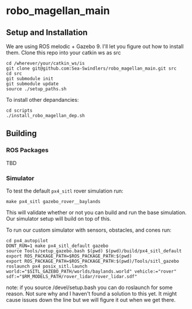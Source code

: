 # robo_magellan_main
## Setup and Installation
We are using ROS melodic + Gazebo 9. I'll let you figure out how to install them.
Clone this repo into your catkin ws as src
```
cd /wherever/your/catkin_ws/is
git clone git@github.com:Sea-Swindlers/robo_magellan_main.git src
cd src
git submodule init
git submodule update
source ./setup_paths.sh
```
To install other depandancies:
```
cd scripts
./install_robo_magellan_dep.sh
```
## Building
### ROS Packages
TBD
### Simulator
To test the default `px4_sitl` rover simulation run:
```
make px4_sitl gazebo_rover__baylands
```
This will validate whether or not you can build and run the base simulation. Our simulator setup will build on top of this.

To run our custom simulator with sensors, obstacles, and cones run:
```
cd px4_autopilot
DONT_RUN=1 make px4_sitl_default gazebo
source Tools/setup_gazebo.bash $(pwd) $(pwd)/build/px4_sitl_default
export ROS_PACKAGE_PATH=$ROS_PACKAGE_PATH:$(pwd)
export ROS_PACKAGE_PATH=$ROS_PACKAGE_PATH:$(pwd)/Tools/sitl_gazebo
roslaunch px4 posix_sitl.launch world:="$SITL_GAZEBO_PATH/worlds/baylands.world" vehicle:="rover" sdf:="$RM_MODELS_PATH/rover_lidar/rover_lidar.sdf"
```
note: if you source /devel/setup.bash you can do roslaunch for some reason. Not sure why and I haven't found a solution to this yet. It might cause issues down the line but we will figure it out when we get there.